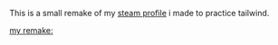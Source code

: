 This is a small remake of my [steam profile](https://steamcommunity.com/id/Lupqn/) i made to practice tailwind.

[my remake:](https://lupqn.github.io/steam-profile-remake)
